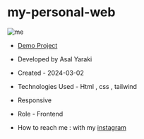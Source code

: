 # my-personal-web




![me](https://github.com/asalyaraki/my-personal-web/assets/155806762/82259550-5139-4bbc-affe-050ef0f381ab)

- [Demo Project](https://asalyaraki.github.io/my-personal-web/)

- Developed by Asal Yaraki

- Created - 2024-03-02

- Technologies Used - Html , css , tailwind

- Responsive

- Role - Frontend

- How to reach me : with my [instagram](https://www.instagram.com/asal_yaraki_web?igsh=MXJl3ZQ==)
